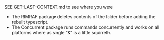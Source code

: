 SEE GET-LAST-CONTEXT.md to see where you were

- The RIMRAF package deletes contents of the folder before adding the rebuilt typescript.
- The Concurrent package runs commands concurrently and works on all platforms where as single "&" is a little squirrelly.